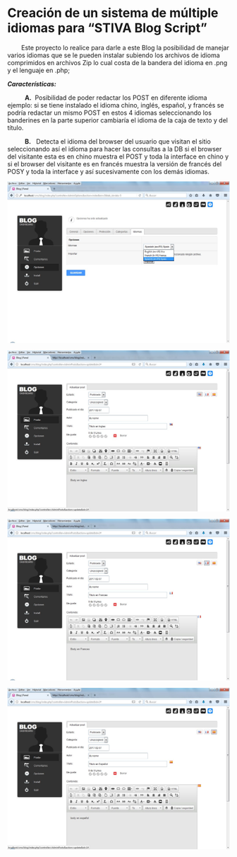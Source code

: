 # Creación de un sistema de múltiple idiomas para “STIVA Blog Script” #

        Este proyecto lo realice para darle a este Blog la posibilidad de manejar varios idiomas que se le pueden instalar subiendo los archivos de idioma comprimidos en archivos Zip lo cual costa de la bandera del idioma en .png y el lenguaje en .php;

***Características:***

          **A.**  Posibilidad de poder redactar los POST  en diferente idioma ejemplo: si se tiene instalado el idioma chino, inglés, español, y francés se podría redactar un mismo  POST en estos 4 idiomas seleccionando los banderines en la parte superior cambiaría el idioma de la caja de texto y del título.

          **B.**  	Detecta el idioma del browser del  usuario que visitan el sitio seleccionando así el idioma para hacer las consultas a la DB si el browser del visitante esta es en chino muestra el POST y toda la interface en chino y si el browser del visitante es en francés muestra la versión de francés del POSY y toda la interface y así sucesivamente con los demás idiomas.

![](https://raw.githubusercontent.com/dennysjmarquez/portfolio/master/2016/sistema-de-multiples-idiomas-para-STIVA-Blog-Script/Print%20screen%201%2C%20Proyecto%20creaci%C3%B3n%20de%20un%20sistema%20de%20m%C3%BAltiple%20idiomas%20para%20%E2%80%9CSTIVA%20Blog%20Script%E2%80%9D.jpg)

![](https://raw.githubusercontent.com/dennysjmarquez/portfolio/master/2016/sistema-de-multiples-idiomas-para-STIVA-Blog-Script/Print%20screen%202%2C%20Proyecto%20creaci%C3%B3n%20de%20un%20sistema%20de%20m%C3%BAltiple%20idiomas%20para%20%E2%80%9CSTIVA%20Blog%20Script%E2%80%9D.jpg)

![](https://github.com/dennysjmarquez/portfolio/blob/master/2016/sistema-de-multiples-idiomas-para-STIVA-Blog-Script/Print%20screen%203,%20Proyecto%20creaci%C3%B3n%20de%20un%20sistema%20de%20m%C3%BAltiple%20idiomas%20para%20%E2%80%9CSTIVA%20Blog%20Script%E2%80%9D.jpg?raw=true)

![](https://github.com/dennysjmarquez/portfolio/blob/master/2016/sistema-de-multiples-idiomas-para-STIVA-Blog-Script/Print%20screen%204,%20Proyecto%20creaci%C3%B3n%20de%20un%20sistema%20de%20m%C3%BAltiple%20idiomas%20para%20%E2%80%9CSTIVA%20Blog%20Script%E2%80%9D.jpg?raw=true)
